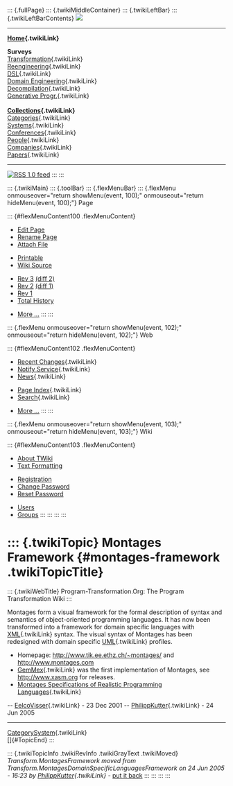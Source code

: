 ::: {.fullPage}
::: {.twikiMiddleContainer}
::: {.twikiLeftBar}
::: {.twikiLeftBarContents}
![](../pub/transformation.gif)

------------------------------------------------------------------------

**[Home](WebHome){.twikiLink}**

**Surveys**\
[Transformation](ProgramTransformation){.twikiLink}\
[Reengineering](ReengineeringWiki){.twikiLink}\
[DSL](DomainSpecificLanguages){.twikiLink}\
[Domain Engineering](DomainEngineering){.twikiLink}\
[Decompilation](DeCompilation){.twikiLink}\
[Generative Progr.](GenerativeProgrammingWiki){.twikiLink}\
\
**[Collections](CategoryCollection){.twikiLink}**\
[Categories](CategoryCategory){.twikiLink}\
[Systems](TransformationSystems){.twikiLink}\
[Conferences](TransformationConferences){.twikiLink}\
[People](TransformationPeople){.twikiLink}\
[Companies](TransformationCompanies){.twikiLink}\
[Papers](CategoryPaper){.twikiLink}

------------------------------------------------------------------------

[![](../pub/rss.gif "RSS 1.0 feed")](WebRss@skin=rss)
:::
:::

::: {.twikiMain}
::: {.toolBar}
::: {.flexMenuBar}
::: {.flexMenu onmouseover="return showMenu(event, 100);" onmouseout="return hideMenu(event, 100);"}
Page

::: {#flexMenuContent100 .flexMenuContent}
-   [Edit
    Page](http://www.program-transformation.org/edit/Transform/MontagesFramework?t=1536826330)
-   [Rename
    Page](http://www.program-transformation.org/rename/Transform/MontagesFramework)
-   [Attach
    File](http://www.program-transformation.org/attach/Transform/MontagesFramework)

<!-- -->

-   [Printable](http://www.program-transformation.org/view/Transform/MontagesFramework?skin=print.pattern)
-   [Wiki
    Source](http://www.program-transformation.org/view/Transform/MontagesFramework?skin=text&raw=on&contenttype=text/plain)

<!-- -->

-   [Rev
    3](http://www.program-transformation.org/view/Transform/MontagesFramework?rev=1.3)
    [(diff 2)](http://www.program-transformation.org/rdiff/Transform/MontagesFramework?rev1=1.3&rev2=1.2)
-   [Rev
    2](http://www.program-transformation.org/view/Transform/MontagesFramework?rev=1.2)
    [(diff 1)](http://www.program-transformation.org/rdiff/Transform/MontagesFramework?rev1=1.2&rev2=1.1)
-   [Rev
    1](http://www.program-transformation.org/view/Transform/MontagesFramework?rev=1.1)
-   [Total
    History](http://www.program-transformation.org/rdiff/Transform/MontagesFramework)

<!-- -->

-   [More
    \...](http://www.program-transformation.org/oops/Transform/MontagesFramework?template=oopsmore&param1=1.3&param2=1.3)
:::
:::

::: {.flexMenu onmouseover="return showMenu(event, 102);" onmouseout="return hideMenu(event, 102);"}
Web

::: {#flexMenuContent102 .flexMenuContent}
-   [Recent Changes](WebChanges){.twikiLink}
-   [Notify Service](WebNotify){.twikiLink}
-   [News](WebNews){.twikiLink}

<!-- -->

-   [Page Index](WebIndex){.twikiLink}
-   [Search](WebSearch){.twikiLink}

<!-- -->

-   [More
    \...](http://www.program-transformation.org/oops/Transform/MontagesFramework?template=oopsmore&param1=1.3&param2=1.3)
:::
:::

::: {.flexMenu onmouseover="return showMenu(event, 103);" onmouseout="return hideMenu(event, 103);"}
Wiki

::: {#flexMenuContent103 .flexMenuContent}
-   [About
    TWiki](http://www.program-transformation.org/view/TWiki/WebHome)
-   [Text
    Formatting](http://www.program-transformation.org/view/TWiki/TextFormattingRules)

<!-- -->

-   [Registration](http://www.program-transformation.org/view/TWiki/TWikiRegistration)
-   [Change
    Password](http://www.program-transformation.org/view/TWiki/ChangePassword)
-   [Reset
    Password](http://www.program-transformation.org/view/TWiki/ResetPassword)

<!-- -->

-   [Users](http://www.program-transformation.org/view/Main/TWikiUsers)
-   [Groups](http://www.program-transformation.org/view/Main/TWikiGroups)
:::
:::
:::
:::

::: {.twikiTopic}
Montages Framework {#montages-framework .twikiTopicTitle}
==================

::: {.twikiWebTitle}
Program-Transformation.Org: The Program Transformation Wiki
:::

Montages form a visual framework for the formal description of syntax
and semantics of object-oriented programming languages. It has now been
transformed into a framework for domain specific languages with
[XML](XML){.twikiLink} syntax. The visual syntax of Montages has been
redesigned with domain specific [UML](UML){.twikiLink} profiles.

-   Homepage: <http://www.tik.ee.ethz.ch/~montages/> and
    <http://www.montages.com>
-   [GemMex](GemMex){.twikiLink} was the first implementation of
    Montages, see <http://www.xasm.org> for releases.
-   [Montages Specifications of Realistic Programming
    Languages](MontagesSpecificationsOfRealisticProgrammingLanguages){.twikiLink}

\-- [EelcoVisser](../Main/EelcoVisser){.twikiLink} - 23 Dec 2001 \--
[PhilippKutter](../Main/PhilippKutter){.twikiLink} - 24 Jun 2005

------------------------------------------------------------------------

[CategorySystem](CategorySystem){.twikiLink}\
[]{#TopicEnd}
:::

::: {.twikiTopicInfo .twikiRevInfo .twikiGrayText .twikiMoved}
*Transform.MontagesFramework moved from
Transform.MontagesDomainSpecificLanguagesFramework on 24 Jun 2005 -
16:23 by [PhilippKutter](../Main/PhilippKutter){.twikiLink}* - [put it
back](http://www.program-transformation.org/rename/Transform/MontagesFramework?newweb=Transform&newtopic=MontagesDomainSpecificLanguagesFramework&confirm=on "Click to move topic back to previous location, with option to change references.")
:::
:::
:::
:::
